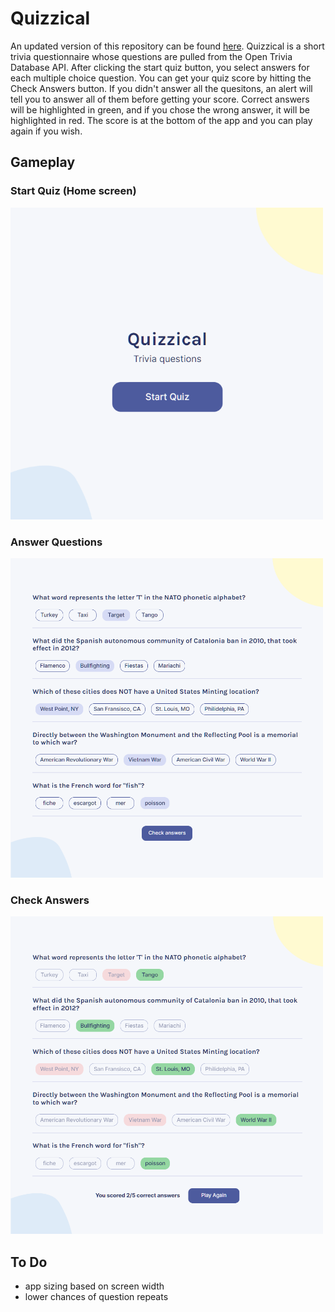 # Quizzical

An updated version of this repository can be found [here](https://github.com/malachi3keys/quizzical). Quizzical is a short trivia questionnaire whose questions are pulled from the Open Trivia Database API. After clicking the start quiz button, you select answers for each multiple choice question. You can get your quiz score by hitting the Check Answers button. If you didn't answer all the quesitons, an alert will tell you to answer all of them before getting your score. Correct answers will be highlighted in green, and if you chose the wrong answer, it will be highlighted in red. The score is at the bottom of the app and you can play again if you wish.
## Gameplay

### Start Quiz (Home screen)

<img src="../images/quizzical_start.png" alt="start screen for Quizzical app" width="500">

### Answer Questions

<img src="../images/quizzical_mult.png" alt="multiple choice questions" width="500">

### Check Answers

<img src="../images/quizzical_score.png" alt="graded quiz where wrong answers turn red and right answers turn green with a score at the bottom of the screen" width="500">

## To Do
- app sizing based on screen width
- lower chances of question repeats